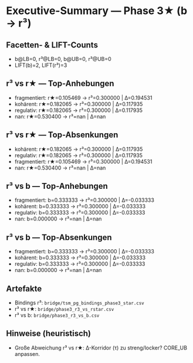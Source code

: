 # Executive-Summary — Phase 3★ (b → r³)

## Facetten- & LIFT-Counts
- b@LB=0, r³@LB=0, b@UB=0, r³@UB=0
- LIFT(b)=2, LIFT(r³)=3

## r³ vs r★ — Top-Anhebungen
- fragmentiert: r★=0.105469 → r³=0.300000 | Δ=0.194531
- kohärent: r★=0.182065 → r³=0.300000 | Δ=0.117935
- regulativ: r★=0.182065 → r³=0.300000 | Δ=0.117935
- nan: r★=0.530400 → r³=nan | Δ=nan

## r³ vs r★ — Top-Absenkungen
- kohärent: r★=0.182065 → r³=0.300000 | Δ=0.117935
- regulativ: r★=0.182065 → r³=0.300000 | Δ=0.117935
- fragmentiert: r★=0.105469 → r³=0.300000 | Δ=0.194531
- nan: r★=0.530400 → r³=nan | Δ=nan

## r³ vs b — Top-Anhebungen
- fragmentiert: b=0.333333 → r³=0.300000 | Δ=-0.033333
- kohärent: b=0.333333 → r³=0.300000 | Δ=-0.033333
- regulativ: b=0.333333 → r³=0.300000 | Δ=-0.033333
- nan: b=0.000000 → r³=nan | Δ=nan

## r³ vs b — Top-Absenkungen
- fragmentiert: b=0.333333 → r³=0.300000 | Δ=-0.033333
- kohärent: b=0.333333 → r³=0.300000 | Δ=-0.033333
- regulativ: b=0.333333 → r³=0.300000 | Δ=-0.033333
- nan: b=0.000000 → r³=nan | Δ=nan

## Artefakte
- Bindings r³: `bridge/tsm_pg_bindings_phase3_star.csv`
- r³ vs r★: `bridge/phase3_r3_vs_rstar.csv`
- r³ vs b:  `bridge/phase3_r3_vs_b.csv`

## Hinweise (heuristisch)
- Große Abweichung r³ vs r★: Δ-Korridor (τ) zu streng/locker? CORE_UB anpassen.